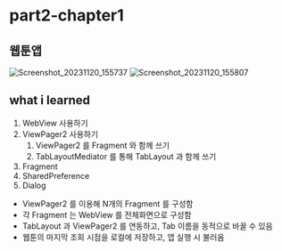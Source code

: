 # part2-chapter1

## 웹툰앱

![Screenshot_20231120_155737](https://github.com/soommmin/part2-chapter1/assets/150005268/4d39e700-0c1e-4f17-a194-46ee8f3c94ed)
![Screenshot_20231120_155807](https://github.com/soommmin/part2-chapter1/assets/150005268/509daaa0-b148-40de-b286-6da82eb7d466)
## what i learned
1. WebView 사용하기
2. ViewPager2 사용하기
    1. ViewPager2 를 Fragment 와 함께 쓰기
    2. TabLayoutMediator 를 통해 TabLayout 과 함께 쓰기
3. Fragment 
4. SharedPreference
5. Dialog


- ViewPager2 를 이용해 N개의 Fragment 를 구성함
- 각 Fragment 는 WebView 를 전체화면으로 구성함
- TabLayout 과 ViewPager2 를 연동하고, Tab 이름을 동적으로 바꿀 수 있음
- 웹툰의 마지막 조회 시점을 로컬에 저장하고, 앱 실행 시 불러옴
